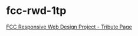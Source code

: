 # fcc-rwd-1tp
 <a href="https://grizzlyginger.github.io/fcc-rwd-1tp/">FCC Responsive Web Design Project - Tribute Page</a>
